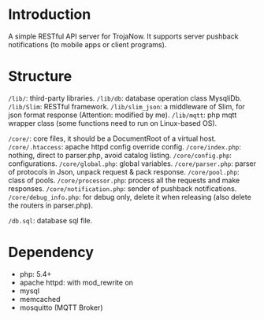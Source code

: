 # Introduction #

A simple RESTful API server for TrojaNow. It supports server pushback notifications (to mobile apps or client programs).

# Structure #

`/lib/`: third-party libraries.
`/lib/db`: database operation class MysqliDb.
`/lib/Slim`: RESTful framework.
`/lib/slim_json`: a middleware of Slim, for json format response (Attention: modified by me).
`/lib/mqtt`: php mqtt wrapper class (some functions need to run on Linux-based OS).

`/core/`: core files, it should be a DocumentRoot of a virtual host.
`/core/.htaccess`: apache httpd config override config.
`/core/index.php`: nothing, direct to parser.php, avoid catalog listing.
`/core/config.php`: configurations.
`/core/global.php`: global variables.
`/core/parser.php`: parser of protocols in Json, unpack request & pack response.
`/core/pool.php`: class of pools.
`/core/processor.php`: process all the requests and make responses.
`/core/notification.php`: sender of pushback notifications.
`/core/debug_info.php`: for debug only, delete it when releasing (also delete the routers in parser.php).

`/db.sql`: database sql file.


# Dependency #

- php: 5.4+
- apache httpd: with mod_rewrite on
- mysql
- memcached
- mosquitto (MQTT Broker)